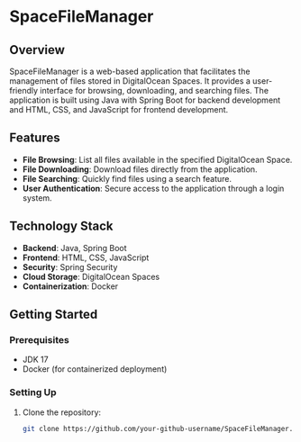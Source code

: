 # SpaceFileManager

## Overview

SpaceFileManager is a web-based application that facilitates the management of files stored in DigitalOcean Spaces. It provides a user-friendly interface for browsing, downloading, and searching files. The application is built using Java with Spring Boot for backend development and HTML, CSS, and JavaScript for frontend development.

## Features

- **File Browsing**: List all files available in the specified DigitalOcean Space.
- **File Downloading**: Download files directly from the application.
- **File Searching**: Quickly find files using a search feature.
- **User Authentication**: Secure access to the application through a login system.

## Technology Stack

- **Backend**: Java, Spring Boot
- **Frontend**: HTML, CSS, JavaScript
- **Security**: Spring Security
- **Cloud Storage**: DigitalOcean Spaces
- **Containerization**: Docker

## Getting Started

### Prerequisites

- JDK 17
- Docker (for containerized deployment)

### Setting Up

1. Clone the repository:
   ```bash
   git clone https://github.com/your-github-username/SpaceFileManager.git

